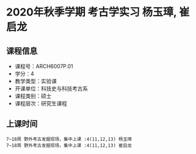 # 2020年秋季学期 考古学实习 杨玉璋, 崔启龙






## 课程信息

- 课程号：ARCH6007P.01
- 学分：4
- 教学类型：实验课
- 开课单位：科技史与科技考古系
- 课程类别：硕士
- 课程层次：研究生课程

## 上课时间

```
7~18周 野外考古发掘现场，集中上课 :4(11,12,13) 杨玉璋
7~18周 野外考古发掘现场，集中上课 :4(11,12,13) 崔启龙
```

